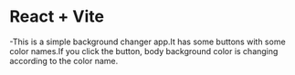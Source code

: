 # React + Vite

-This is a simple background changer app.It has some buttons with some color names.If you click the button, body background color is changing according to the color name. 
